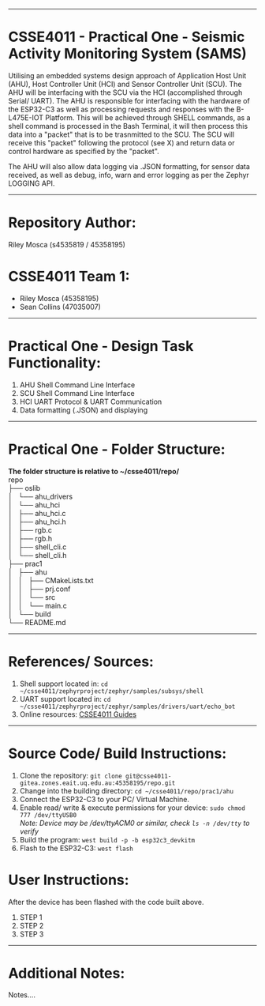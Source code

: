 _______

# CSSE4011 - Practical One - Seismic Activity Monitoring System (SAMS)
Utilising an embedded systems design approach of Application Host Unit (AHU), Host Controller Unit (HCI) and Sensor Controller Unit (SCU). The AHU will be interfacing with the SCU via  the HCI (accomplished through Serial/ UART). The AHU is responsible for interfacing with the hardware of the ESP32-C3 as well as processing requests and responses with the B-L475E-IOT Platform. This will be achieved through SHELL commands, as a shell command is processed in the Bash Terminal, it will then process this data into a "packet" that is to be trasnmitted to the SCU. The SCU will receive this "packet" following the protocol (see X) and return data or control hardware as specified by the "packet".

The AHU will also allow data logging via .JSON formatting, for sensor data received, as well as debug, info, warn and error logging as per the Zephyr LOGGING API.

_______

# Repository Author:
Riley Mosca (s4535819 / 45358195)

# CSSE4011 Team 1:
- Riley Mosca (45358195)
- Sean Collins (47035007)

_______

# Practical One - Design Task Functionality:
1. AHU Shell Command Line Interface
2. SCU Shell Command Line Interface
3. HCI UART Protocol & UART Communication
4. Data formatting (.JSON) and displaying

_______

# Practical One - Folder Structure:
**The folder structure is relative to ~/csse4011/repo/**
<br>
repo                            <br>
├── oslib                       <br>
│   └── ahu_drivers             <br>
│       └── ahu_hci             <br>
│           ├── ahu_hci.c       <br>
│           ├── ahu_hci.h       <br>
│           ├── rgb.c           <br>
│           ├── rgb.h           <br>
│           ├── shell_cli.c     <br>
│           └── shell_cli.h     <br>
├── prac1                       <br>
│   ├── ahu                     <br>
│   │   ├── CMakeLists.txt      <br>
│   │   ├── prj.conf            <br>
│   │   └── src                 <br>
│   │       └── main.c          <br>
│   └── build                   <br>
└── README.md                   <br>
_______


# References/ Sources:
1. Shell support located in: `cd ~/csse4011/zephyrproject/zephyr/samples/subsys/shell`
2. UART support located in: `cd ~/csse4011/zephyrproject/zephyr/samples/drivers/uart/echo_bot`
3. Online resources: [CSSE4011 Guides](https://uqiotstudio.github.io/csse4011_zephyr_guides/)

_______

# Source Code/ Build Instructions:
1. Clone the repository: `git clone git@csse4011-gitea.zones.eait.uq.edu.au:45358195/repo.git`
2. Change into the building directory: `cd ~/csse4011/repo/prac1/ahu`
3. Connect the ESP32-C3 to your PC/ Virtual Machine.
4. Enable read/ write & execute permissions for your device: `sudo chmod 777 /dev/ttyUSB0`
<br> *Note: Device may be /dev/ttyACM0 or similar, check `ls -n /dev/tty` to verify*
5. Build the program: `west build -p -b esp32c3_devkitm`
6. Flash to the ESP32-C3: `west flash`

# User Instructions:
After the device has been flashed with the code built above.
1. STEP 1
2. STEP 2
3. STEP 3

_______

# Additional Notes:
Notes....

